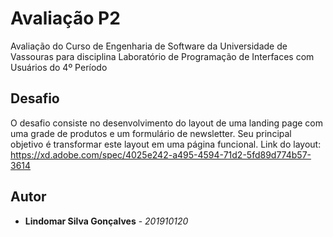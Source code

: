 # Avaliação P2
Avaliação do Curso de Engenharia de Software da Universidade de Vassouras para disciplina Laboratório de Programação de Interfaces com Usuários do 4º Período

## Desafio

O desafio consiste no desenvolvimento do layout de uma landing page com uma grade de produtos e  um  formulário  de  newsletter.  Seu  principal  objetivo  é  transformar  este  layout  em  uma  página funcional.
Link do layout: https://xd.adobe.com/spec/4025e242-a495-4594-71d2-5fd89d774b57-3614

## Autor

* **Lindomar Silva Gonçalves** - *201910120*
